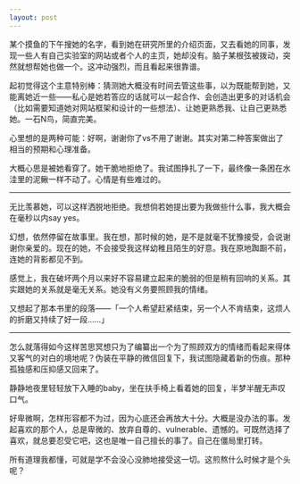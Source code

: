 ```yaml
---
layout: post
---
```


某个摸鱼的下午搜她的名字，看到她在研究所里的介绍页面，又去看她的同事，发现一些人有自己实验室的网站或者个人的主页，她却没有。脑子某根弦被拨动，突然就想帮她也做一个。这冲动强烈，而且看起来很靠谱。

起初觉得这个主意特别棒：猜测她大概没有时间去管这些事，以为既能帮到她，又能离她近一些——私心是她若答应的话就可以一起合作、会创造出更多的对话机会（比如需要知道她对网站框架和设计的一些想法）、让她更熟悉我、让自己更熟悉她。一石N鸟，简直完美。

心里想的是两种可能：好啊，谢谢你了vs不用了谢谢。其实对第二种答案做出了相当的预期和心理准备。

大概心思是被她看穿了。她干脆地拒绝了。我试图挣扎了一下，最终像一条困在水洼里的泥鳅一样不动了。心情是有些难过的。

---

无比羡慕她，可以这样洒脱地拒绝。我想倘若她提出要为我做些什么事，我大概会在毫秒以内say yes。

幻想，依然停留在故事里。我在想，那时候的她，是不是就毫不犹豫接受，会说谢谢你亲爱的。现在的她，不会接受我这样幼稚且陌生的好意。我在原地踟蹰不前，连她的背影都见不到。

感觉上，我在破坏两个月以来好不容易建立起来的脆弱的但是稍有回响的关系。其实跟她的关系就是毫无关系。她没有义务要照顾我的情绪。

又想起了那本书里的段落——「一个人希望赶紧结束，另一个人不肯结束，这烦人的折磨又持续了好一段……」

---

怎么就落得如今这样苦思冥想只为了编纂出一个为了照顾双方的情绪而看起来得体又客气的对白的境地呢？伪装在平静的微信回复下，我试图隐藏着新的伤痕。那种孤独感和压抑感又回来了。

静静地夜里轻轻放下入睡的baby，坐在扶手椅上看着她的回复，半梦半醒无声叹口气。

好卑微啊，怎样形容都不为过，因为心底还会再放大十分。大概是没办法的事。发起喜欢的那个人，总是卑微的、放弃自尊的、vulnerable、遗憾的。可既然选择了喜欢，就总要忍受它吧，这也是唯一自己擅长的事了。自己在僵局里打转。

所有道理我都懂，可就是学不会没心没肺地接受这一切。这煎熬什么时候才是个头呢？
